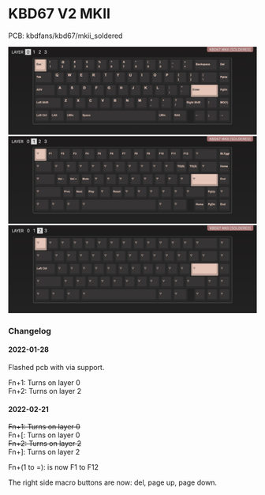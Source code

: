 # KBD67 V2 MKII

PCB: kbdfans/kbd67/mkii_soldered

![](1.png)
![](2.png)
![](3.png)


### Changelog

#### 2022-01-28

Flashed pcb with via support.

Fn+1: Turns on layer 0  
Fn+2: Turns on layer 2

#### 2022-02-21

~~Fn+1: Turns on layer 0~~  
Fn+[: Turns on layer 0  
~~Fn+2: Turns on layer 2~~  
Fn+]: Turns on layer 2

Fn+(1 to =): is now F1 to F12

The right side macro buttons are now: del, page up, page down.
